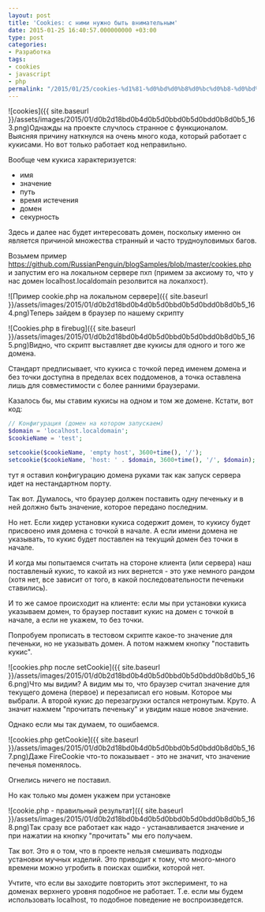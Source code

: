 ```yaml
---
layout: post
title: 'Cookies: с ними нужно быть внимательным'
date: 2015-01-25 16:40:57.000000000 +03:00
type: post
categories:
- Разработка
tags:
- cookies
- javascript
- php
permalink: "/2015/01/25/cookies-%d1%81-%d0%bd%d0%b8%d0%bc%d0%b8-%d0%bd%d1%83%d0%b6%d0%bd%d0%be-%d0%b1%d1%8b%d1%82%d1%8c-%d0%b2%d0%bd%d0%b8%d0%bc%d0%b0%d1%82%d0%b5%d0%bb%d1%8c%d0%bd%d1%8b%d0%bc/"
---
```

![cookies]({{ site.baseurl }}/assets/images/2015/01/d0b2d18bd0b4d0b5d0bbd0b5d0bdd0b8d0b5_163.png)Однажды на проекте случлось странное с функционалом. Выясняя причину наткнулся на очень много кода, который работает с кукисами. Но вот только работает код неправильно.

Вообще чем кукиса характеризуется:

- имя
- значение
- путь
- время истечения
- домен
- секурность

Здесь и далее нас будет интересовать домен, поскольку именно он является причиной множества странный и часто трудноуловимых багов.

Возьмем пример https://github.com/RussianPenguin/blogSamples/blob/master/cookies.php и запустим его на локальном сервере пхп (примем за аксиому то, что у нас домен localhost.localdomain резолвится на локалхост).

![Пример cookie.php на локальном сервере]({{ site.baseurl }}/assets/images/2015/01/d0b2d18bd0b4d0b5d0bbd0b5d0bdd0b8d0b5_164.png)Теперь зайдем в браузер по нашему скрипту

![Cookies.php в firebug]({{ site.baseurl }}/assets/images/2015/01/d0b2d18bd0b4d0b5d0bbd0b5d0bdd0b8d0b5_165.png)Видно, что скрипт выставляет две кукисы для одного и того же домена.

Стандарт предписывает, что кукиса с точкой перед именем домена и без точки доступна в пределах всех поддоменов, а точка оставлена лишь для совместимости с более ранними браузерами.

Казалось бы, мы ставим кукисы на одном и том же домене. Кстати, вот код:

```php
// Конфигурация (домен на котором запускаем)  
$domain = 'localhost.localdomain';  
$cookieName = 'test';

setcookie($cookieName, 'empty host', 3600+time(), '/');  
setcookie($cookieName, 'host: ' . $domain, 3600+time(), '/', $domain);
```

тут я оставил конфигурацию домена руками так как запуск сервера идет на нестандартном порту.

Так вот. Думалось, что браузер должен поставить одну печеньку и в ней должно быть значение, которое передано последним.

Но нет. Если хидер установки кукиса содержит домен, то кукису будет присвоено имя домена с точкой в начале. А если имени домена не указывать, то кукис будет поставлен на текущий домен без точки в начале.

И когда мы попытаемся считать на стороне клиента (или сервера) наш поставленый кукис, то какой из них вернется - это уже немного рандом (хотя нет, все зависит от того, в какой последовательности печеньки ставились).

И то же самое происходит на клиенте: если мы при установки кукиса указываем домен, то браузер поставит кукис на домен с точкой в начале, а если не укажем, то без точки.

Попробуем прописать в тестовом скрипте какое-то значение для печеньки, но не указывать домен. А потом нажмем кнопку "поставить кукис".

![cookies.php после setCookie]({{ site.baseurl }}/assets/images/2015/01/d0b2d18bd0b4d0b5d0bbd0b5d0bdd0b8d0b5_166.png)Что мы видим? А видим мы то, что браузер считал значение для текущего домена (первое) и перезаписал его новым. Которое мы выбрали. А второй кукис до перезагрузки остался нетронутым. Круто. А значит нажмем "прочитать печеньку" и увидим наше новое значение.

Однако если мы так думаем, то ошибаемся.

![cookies.php getCookie]({{ site.baseurl }}/assets/images/2015/01/d0b2d18bd0b4d0b5d0bbd0b5d0bdd0b8d0b5_167.png)Даже FireCookie что-то показывает - это не значит, что значение печенья поменялось.

Огнелись ничего не поставил.

Но как только мы домен укажем при установке

![cookie.php - правильный результат]({{ site.baseurl }}/assets/images/2015/01/d0b2d18bd0b4d0b5d0bbd0b5d0bdd0b8d0b5_168.png)Так сразу все работает как надо - устанавливается значение и при нажатии на кнопку "прочитать" мы его получаем.

Так вот. Это я о том, что в проекте нельзя смешивать подходы установки мучных изделий. Это приводит к тому, что много-много времени можно угробить в поисках ошибки, которой нет.

Учтите, что если вы заходите повторить этот эксперимент, то на доменах верхнего уровня подобное не работает. Т.е. если мы будем использовать localhost, то подобное поведение не воспроизведется.

